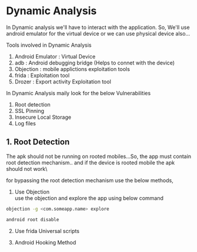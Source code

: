 # Dynamic Analysis

In Dynamic analysis we'll have to interact with the application. So, We'll use android emulator for the virtual device or we can use physical device also...

Tools involved in Dynamic Analysis
1. Android Emulator : Virtual Device
2. adb : Android debugging bridge (Helps to connet with the device)
3. Objection : mobile applictions exploitation tools
4. frida : Exploitation tool
5. Drozer : Export activity Exploitation tool

In Dynamic Analysis maily look for the below Vulnerabilities
1. Root detection 
2. SSL Pinning
3. Insecure Local Storage
4. Log files

## 1.  Root Detection

The apk should not be running on rooted mobiles...So, the app must contain root detection mechanism.. and if the device is rooted mobile the apk should not work\

for bypassing the root detection mechanism use the below methods,
1. Use Objection\
use the objection and explore the app using below command
```bash
objection -g <com.someapp.name> explore
```
```bash
android root disable
```
2. Use frida Universal scripts

3. Android Hooking Method

